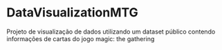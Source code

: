 # DataVisualizationMTG
Projeto de visualização de dados utilizando um dataset público contendo informações de cartas do jogo magic: the gathering
